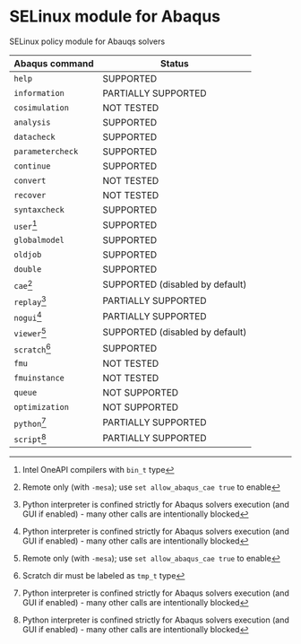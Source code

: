 # SELinux module for Abaqus
SELinux policy module for Abauqs solvers

| Abaqus command    | Status               | 
|-------------------|----------------------|
|`help`             |SUPPORTED             |
|`information`      |PARTIALLY SUPPORTED   |
|`cosimulation`     |NOT TESTED            |
|`analysis`         |SUPPORTED             |
|`datacheck`        |SUPPORTED             |
|`parametercheck`   |SUPPORTED             |
|`continue`         |SUPPORTED             |
|`convert`          |NOT TESTED            |
|`recover`          |NOT TESTED            |
|`syntaxcheck`      |SUPPORTED             |
|`user`[^1]         |SUPPORTED             |
|`globalmodel`      |SUPPORTED             |
|`oldjob`           |SUPPORTED             |
|`double`           |SUPPORTED             |
|`cae`[^2]          |SUPPORTED (disabled by default) |
|`replay`[^4]       |PARTIALLY SUPPORTED   |
|`nogui`[^4]        |PARTIALLY SUPPORTED   |
|`viewer`[^2]       |SUPPORTED (disabled by default) |
|`scratch`[^3]      |SUPPORTED             |
|`fmu`              |NOT TESTED            |
|`fmuinstance`      |NOT TESTED            |
|`queue`            |NOT SUPPORTED         |
|`optimization`     |NOT SUPPORTED         |
|`python`[^4]       |PARTIALLY SUPPORTED   |
|`script`[^4]       |PARTIALLY SUPPORTED   |



[^1]: Intel OneAPI compilers with `bin_t` type
[^2]: Remote only (with `-mesa`); use `set allow_abaqus_cae true` to enable 
[^3]: Scratch dir must be labeled as `tmp_t` type
[^4]: Python interpreter is confined strictly for Abaqus solvers execution (and GUI if enabled) - many other calls are intentionally blocked

